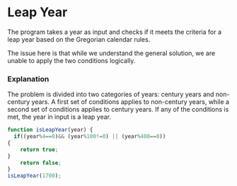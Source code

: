 # Leap Year
The program takes a year as input and checks if it meets the criteria for a leap year based on the Gregorian calendar rules.

The issue here is that while we understand the general solution, we are unable to apply the two conditions logically.

### Explanation
The problem is divided into two categories of years: century years and non-century years. A first set of conditions applies to non-century years, while a second set of conditions applies to century years. If any of the conditions is met, the year in input is a leap year.

````js
function isLeapYear(year) {
  if((year%4==0)&& (year%100!=0) || (year%400==0))
{
    return true;
}
    return false;
}
isLeapYear(1700);

````